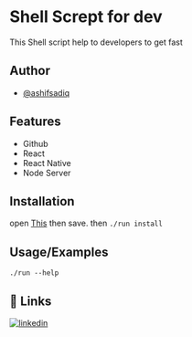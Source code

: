 
# Shell Scrept for dev

This Shell script help to developers to get fast


## Author

- [@ashifsadiq](https://www.github.com/ashifsadiq)


## Features

- Github
- React
- React Native
- Node Server

## Installation

open [This](https://github.com/ashifsadiq/notes/releases/download/v1.0.0/run) then save.
then `./run install`


    
## Usage/Examples

```shell
./run --help
```

## 🔗 Links
[![linkedin](https://img.shields.io/badge/linkedin-0A66C2?style=for-the-badge&logo=linkedin&logoColor=white)](https://www.linkedin.com/in/ashifsadiq)

